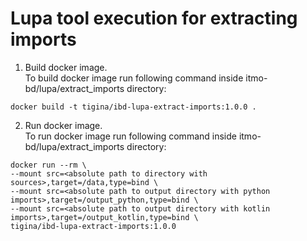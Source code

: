 # Lupa tool execution for extracting imports

1. Build docker image. \
   To build docker image run following command inside itmo-bd/lupa/extract_imports directory:
```commandline
docker build -t tigina/ibd-lupa-extract-imports:1.0.0 .
```
2. Run docker image. \
   To run docker image run following command inside itmo-bd/lupa/extract_imports directory:
```commandline
docker run --rm \
--mount src=<absolute path to directory with sources>,target=/data,type=bind \
--mount src=<absolute path to output directory with python imports>,target=/output_python,type=bind \
--mount src=<absolute path to output directory with kotlin imports>,target=/output_kotlin,type=bind \
tigina/ibd-lupa-extract-imports:1.0.0
```